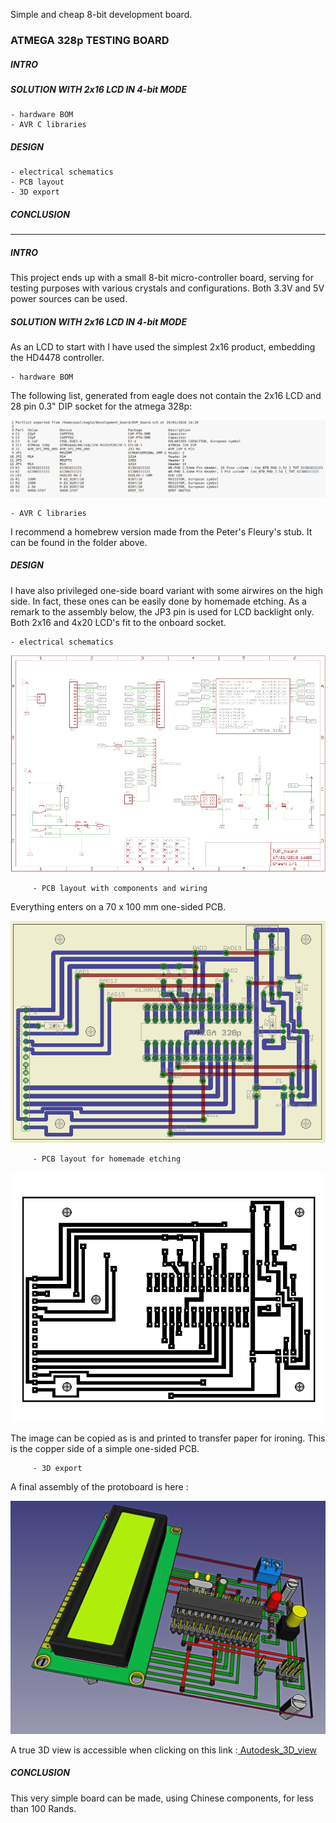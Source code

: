 Simple and cheap 8-bit development board.

### ATMEGA 328p TESTING BOARD


##### INTRO

##### SOLUTION WITH 2x16 LCD IN 4-bit MODE

    - hardware BOM
    - AVR C libraries

##### DESIGN

    - electrical schematics
    - PCB layout
    - 3D export
    
##### CONCLUSION

---------------------------------------------------------------------------------------------

##### INTRO

This project ends up with a small 8-bit micro-controller 
board, serving for testing purposes with various crystals and 
configurations. Both 3.3V and 5V power sources can be used. 


##### SOLUTION WITH 2x16 LCD IN 4-bit MODE

As an LCD to start with I have used the simplest 2x16 product, embedding the HD4478 controller. 

    - hardware BOM


The following list, generated from eagle does not contain the 2x16 LCD and 
    28 pin 0.3" DIP socket for the atmega 328p:

![Figure 1-1](images/BOM.png?raw=true "Figure 1-1")

    - AVR C libraries

I recommend a homebrew version made from the Peter's Fleury's stub. It can be found in the folder above.

##### DESIGN

I have also privileged one-side board variant with some airwires on the high side. In fact, 
these ones can be easily done by homemade etching. As a remark to the assembly below, 
the JP3 pin is used for LCD backlight only. Both 2x16 and 4x20 LCD's fit to the 
onboard socket.

    - electrical schematics

![Figure 1-2](images/schematics.png?raw=true "Figure 1-2")

         - PCB layout with components and wiring

Everything enters on a 70 x 100 mm one-sided PCB.

![Figure 1-3](images/Board.png?raw=true "Figure 1-3")

         - PCB layout for homemade etching 

![Figure 1-4](images/BoardEtch.png?raw=true "Figure 1-4")

The image can be copied as is and printed to transfer paper for ironing. This is the copper
side of a simple one-sided PCB.


         - 3D export

A final assembly of the protoboard is here :

![Figure 1-5](images/3D_Model.png?raw=true "Figure 1-5")

A true 3D view is accessible when clicking on this link :<a href="https://autode.sk/2K2zYYn" target="_blank"> Autodesk_3D_view </a>

##### CONCLUSION

This very simple board can be made, using Chinese components, for less than 100 Rands.
